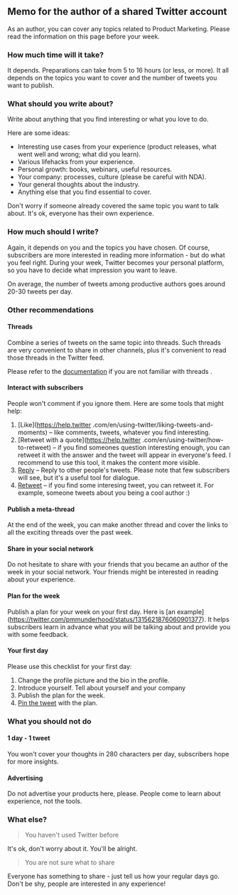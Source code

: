 ## Memo for the author of a shared Twitter account 

As an author, you can cover any topics related to Product Marketing. Please read the information on this page before your week.

### How much time will it take?

It depends. Preparations can take from 5 to 16 hours (or less, or more). It all depends on the topics you want to cover and the number of tweets you want to publish.


### What should you write about?

Write about anything that you find interesting or what you love to do.

Here are some ideas:

- Interesting use cases from your experience (product releases, what went well and wrong; what did you learn).
- Various lifehacks from your experience.
- Personal growth: books, webinars, useful resources.
- Your company: processes, culture (please be careful with NDA).
- Your general thoughts about the industry.
- Anything else that you find essential to cover.  

Don't worry if someone already covered the same topic you want to talk about. It's ok, everyone has their own experience.

### How much should I write?

Again, it depends on you and the topics you have chosen. Of course, subscribers are more interested in reading more information - but do what you feel right. During your week, Twitter becomes your personal platform, so you have to decide what impression you want to leave.

On average, the number of tweets among productive authors goes around 20-30 tweets per day. 

### Other recommendations 

#### Threads

Combine a series of tweets on the same topic into threads. Such threads are very convenient to share in other channels, plus it's convenient to read those threads in the Twitter feed.

Please refer to the [documentation](https://help.twitter.com/en/using-twitter/create-a-thread) if you are not familiar with threads .

#### Interact with subscribers

People won't comment if you ignore them. Here are some tools that might help:

1. [Like](https://help.twitter
.com/en/using-twitter/liking-tweets-and-moments) – like comments, tweets, 
whatever you find interesting.
2. [Retweet with a quote](https://help.twitter
.com/en/using-twitter/how-to-retweet) – 
if you find someones question interesting enough, you can retweet it with 
the answer and the tweet will appear in everyone's feed. I recommend to use 
this tool, it makes the content more visible.
3. [Reply](https://help.twitter.com/en/using-twitter/mentions-and-replies) – 
Reply to other people's tweets. Please note that few subscribers will see, but it's a useful tool for dialogue. 
4. [Retweet](https://help.twitter.com/en/using-twitter/how-to-retweet) – if 
you find some interesing tweet, you can retweet it. For example, someone 
tweets about you being a cool author :) 

#### Publish a meta-thread

At the end of the week, you can make another thread and cover the links to all the exciting threads over the past week.

#### Share in your social network

Do not hesitate to share with your friends that you became an author of the week in your social network. Your friends might be interested in reading about your experience.

#### Plan for the week

Publish a plan for your week on your first day. Here is [an example]
(https://twitter.com/pmmunderhood/status/1315621876060901377). It helps subscribers learn in advance what you will be talking about and provide you with some feedback.

#### Your first day

Please use this checklist for your first day:

1. Change the profile picture and the bio in the profile.
2. Introduce yourself. Tell about yourself and your company
3. Publish the plan for the week.
4. [Pin the tweet](https://twitter.com/twittersupport/status/458707240325615617)
 with the plan.

### What you should not do

#### 1 day - 1 tweet

You won't cover your thoughts in 280 characters per day, subscribers hope for
 more insights. 

#### Advertising

Do not advertise your products here, please. People come to learn about 
experience, not the tools.

### What else?

> You haven't used Twitter before 

It's ok, don't worry about it. You'll be alright.

> You are not sure what to share

Everyone has something to share - just tell us how your regular days go. Don't be shy, people are interested in any experience!

